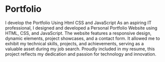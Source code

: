 # Portfolio
I develop the Portfolio Using Html CSS and JavaScript  As an aspiring IT professional, I designed and developed a Personal
Portfolio Website using HTML, CSS, and JavaScript. The website features a
responsive design, dynamic elements, project showcases, and a contact form. It
allowed me to exhibit my technical skills, projects, and achievements, serving as a
valuable asset during my job search. Proudly included in my resume, this project
reflects my dedication and passion for technology and innovation.
